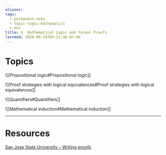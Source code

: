 ```yaml
---
aliases: 
tags:
  - permanent-note
  - topic-logic-mathematics
  - moc
title: §  Mathematical Logic and Formal Proofs
lastmod: 2024-08-14T09:52:46-07:00
---
```

# Topics

![[Propositional logic#Propositional logic]]

![[Proof strategies with logical equivalences#Proof strategies with logical equivalences]]

![[Quantifiers#Quantifiers]]

![[Mathematical induction#Mathematical induction]]

---
# Resources

[San Jose State University – Writing proofs](http://www.timhsu.net/courses/generic/proof.pdf)